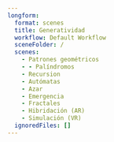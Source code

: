 ```yaml
---
longform:
  format: scenes
  title: Generatividad
  workflow: Default Workflow
  sceneFolder: /
  scenes:
    - Patrones geométricos
    - - Palíndromos
    - Recursion
    - Autómatas
    - Azar
    - Emergencia
    - Fractales
    - Hibridación (AR)
    - Simulación (VR)
  ignoredFiles: []
---
```

